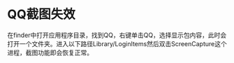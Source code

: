# QQ截图失效

在finder中打开应用程序目录，找到QQ，右键单击QQ，选择显示包内容，此时会打开一个文件夹。进入以下路径Library/LoginItems然后双击ScreenCapture这个进程，截图功能即会恢复正常。
